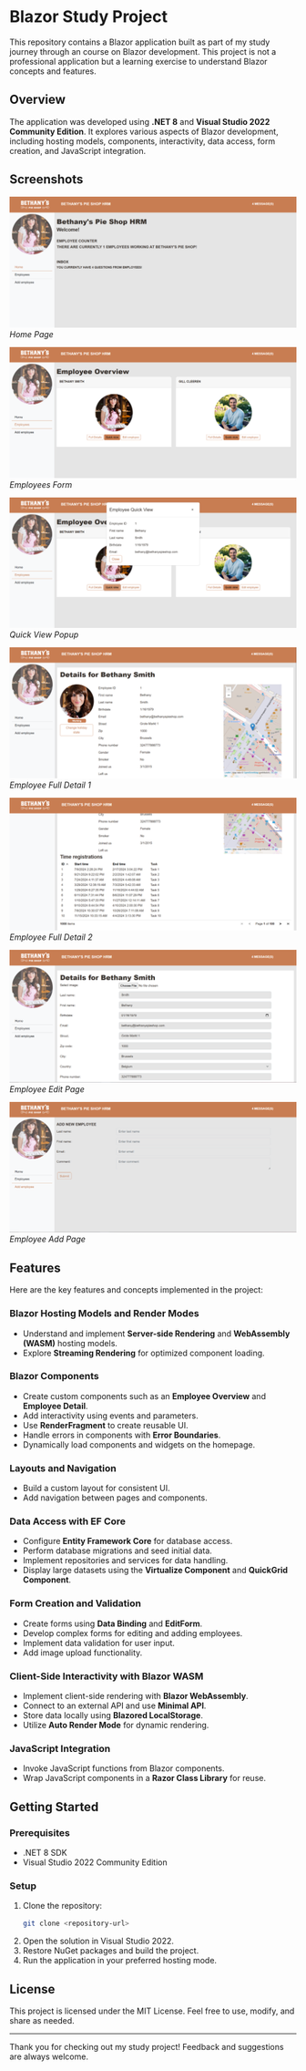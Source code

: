 # Blazor Study Project

This repository contains a Blazor application built as part of my study journey through an course on Blazor development. This project is not a professional application but a learning exercise to understand Blazor concepts and features. 

## Overview

The application was developed using **.NET 8** and **Visual Studio 2022 Community Edition**. It explores various aspects of Blazor development, including hosting models, components, interactivity, data access, form creation, and JavaScript integration.

## Screenshots

![Home Overview](screenshots/home_page.png)
*Home Page*

![Employees Page](screenshots/employees_page.png)
*Employees Form*

![Employees Quick View](screenshots/quick_view_popup.png)
*Quick View Popup*

![Full Details 1](screenshots/employee_full_details_page_1.png)
*Employee Full Detail 1*

![Full Details 2](screenshots/employee_full_details_page_2.png)
*Employee Full Detail 2*

![Employee Edit](screenshots/employee_edit_page.png)
*Employee Edit Page*

![Employee Add](screenshots/employee_add_page.png)
*Employee Add Page*

## Features

Here are the key features and concepts implemented in the project:

### Blazor Hosting Models and Render Modes
- Understand and implement **Server-side Rendering** and **WebAssembly (WASM)** hosting models.
- Explore **Streaming Rendering** for optimized component loading.

### Blazor Components
- Create custom components such as an **Employee Overview** and **Employee Detail**.
- Add interactivity using events and parameters.
- Use **RenderFragment** to create reusable UI.
- Handle errors in components with **Error Boundaries**.
- Dynamically load components and widgets on the homepage.

### Layouts and Navigation
- Build a custom layout for consistent UI.
- Add navigation between pages and components.

### Data Access with EF Core
- Configure **Entity Framework Core** for database access.
- Perform database migrations and seed initial data.
- Implement repositories and services for data handling.
- Display large datasets using the **Virtualize Component** and **QuickGrid Component**.

### Form Creation and Validation
- Create forms using **Data Binding** and **EditForm**.
- Develop complex forms for editing and adding employees.
- Implement data validation for user input.
- Add image upload functionality.

### Client-Side Interactivity with Blazor WASM
- Implement client-side rendering with **Blazor WebAssembly**.
- Connect to an external API and use **Minimal API**.
- Store data locally using **Blazored LocalStorage**.
- Utilize **Auto Render Mode** for dynamic rendering.

### JavaScript Integration
- Invoke JavaScript functions from Blazor components.
- Wrap JavaScript components in a **Razor Class Library** for reuse.

## Getting Started

### Prerequisites
- .NET 8 SDK
- Visual Studio 2022 Community Edition

### Setup
1. Clone the repository:
   ```bash
   git clone <repository-url>
   ```
2. Open the solution in Visual Studio 2022.
3. Restore NuGet packages and build the project.
4. Run the application in your preferred hosting mode.

## License

This project is licensed under the MIT License. Feel free to use, modify, and share as needed.

---

Thank you for checking out my study project! Feedback and suggestions are always welcome.
